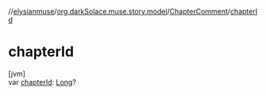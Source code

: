 //[elysianmuse](../../../index.md)/[org.darkSolace.muse.story.model](../index.md)/[ChapterComment](index.md)/[chapterId](chapter-id.md)

# chapterId

[jvm]\
var [chapterId](chapter-id.md): [Long](https://kotlinlang.org/api/latest/jvm/stdlib/kotlin/-long/index.html)?
